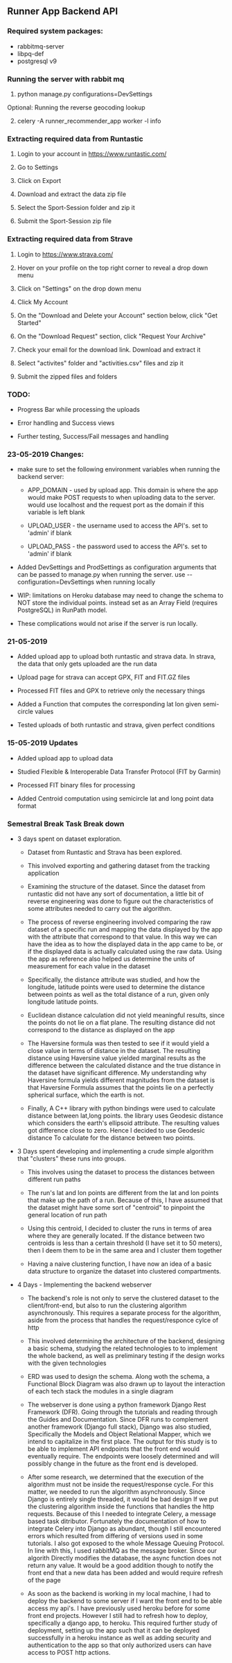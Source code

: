## Runner App Backend API

### Required system packages:

- rabbitmq-server
- libpq-def
- postgresql v9

### Running the server with rabbit mq

1. python manage.py configurations=DevSettings

Optional: Running the reverse geocoding lookup

2. celery -A runner_recommender_app worker -l info

### Extracting required data from Runtastic

1. Login to your account in https://www.runtastic.com/

2. Go to Settings

3. Click on Export

4. Download and extract the data zip file

5. Select the Sport-Session folder and zip it

6. Submit the Sport-Session zip file

### Extracting required data from Strave

1. Login to https://www.strava.com/

2. Hover on your profile on the top right corner to reveal a drop down menu

3. Click on "Settings" on the drop down menu

4. Click My Account

5. On the "Download and Delete your Account" section below, click "Get Started"

6. On the "Download Request" section, click "Request Your Archive"

7. Check your email for the download link. Download and extract it

8. Select "activites" folder and "activities.csv" files and zip it

9. Submit the zipped files and folders


### TODO:

* Progress Bar while processing the uploads

* Error handling and Success views

* Further testing, Success/Fail messages and handling

### 23-05-2019 Changes:

* make sure to set the following environment variables when running
the backend server:

  - APP\_DOMAIN - used by upload app. This domain is where the app would make POST requests to when uploading data to the server. would use localhost and the request port as the domain if this variable is left blank

  - UPLOAD\_USER - the username used to access the API's. set to 'admin' if blank

  - UPLOAD\_PASS - the password used to access the API's. set to 'admin' if blank

* Added DevSettings and ProdSettings as configuration arguments that can be passed to manage.py when running the server. use --configuration=DevSettings when running locally

* WIP: limitations on Heroku database may need to change the schema to NOT store the individual points. instead set as an Array Field (requires PostgreSQL) in RunPath model.

* These complications would not arise if the server is run locally.

### 21-05-2019

* Added upload app to upload both runtastic and strava data. In strava,
the data that only gets uploaded are the run data

* Upload page for strava can accept GPX, FIT and FIT.GZ files

* Processed FIT files and GPX to retrieve only the necessary things

* Added a Function that computes the corresponding lat lon given semi-circle values

* Tested uploads of both runtastic and strava, given perfect conditions


### 15-05-2019 Updates

* Added upload app to upload data

* Studied Flexible & Interoperable Data Transfer Protocol (FIT by Garmin)

* Processed FIT binary files for processing

* Added Centroid computation using semicircle lat and long point data format


### Semestral Break Task Break down

- 3 days spent on dataset exploration.
  
  * Dataset from Runtastic and Strava has been explored.

  * This involved exporting and gathering dataset from the tracking application

  * Examining the structure of the dataset. Since the dataset from runtastic did
    not have any sort of documentation, a little bit of reverse engineering was
    done to figure out the characteristics of some attributes needed to carry out
    the algorithm.

  * The process of reverse engineering involved comparing the raw dataset of a specific run
    and mapping the data displayed by the app with the attribute that correspond to that value.
    In this way we can have the idea as to how the displayed data in the app came to be, or 
    if the displayed data is actually calculated using the raw data. Using the app as reference
    also helped us determine the units of measurement for each value in the dataset

  * Specifically, the distance attribute was studied, and how the longitude, latitude points
    were used to determine the distance between points as well as the total distance of a run,
    given only longitude latitude points.

  * Euclidean distance calculation did not yield meaningful results, since the points
    do not lie on a flat plane. The resulting distance did not correspond to the distance
    as displayed on the app

  * The Haversine formula was then tested to see if it would yield a close value in terms of distance
    in the dataset. The resulting distance using Haversine value yielded marginal results as the difference
    between the calculated distance and the true distance in the dataset have significant difference.
    My understanding why Haversine formula yields different magnitudes from the dataset is that Haversine
    Formula assumes that the points lie on a perfectly spherical surface, which the earth is not.

  * Finally, A C++ library with python bindings were used to calculate distance between lat,long points.
    the library uses Geodesic distance which considers the earth's ellipsoid attribute. 
    The resulting values got difference close to zero. Hence I decided to use Geodesic distance
    To calculate for the distance between two points.

- 3 Days spent developing and implementing a crude simple algorithm that "clusters" these runs into groups.

   * This involves using the dataset to process the distances between different run paths

   * The run's lat and lon points are different from the lat and lon points that make up the path of a run.
     Because of this, I have assumed that the dataset might have some sort of "centroid" to pinpoint the general
     location of run path

   * Using this centroid, I decided to cluster the runs in terms of area where they are generally located. If the distance between
     two centroids is less than a certain threshold (I have set it to 50 meters), then I deem them to be in the same area and I cluster them together 

   * Having a naive clustering function, I have now an idea of a basic data structure to organize the dataset into
     clustered compartments. 

- 4 Days - Implementing the backend webserver

   * The backend's role is not only to serve the clustered dataset to the client/front-end, but also to run the clustering algorithm
     asynchronously. This requires a separate process for the algorithm, aside from the process that handles the request/responce cylce
     of http

   * This involved determining the architecture of the backend, designing a basic schema, studying the related technologies to 
     to implement the whole backend, as well as preliminary testing if the design works with the given technologies 

   * ERD was used to design the schema. Along woth the schema, a Functional Block Diagram was also drawn up to layout
     the interaction of each tech stack the modules in a single diagram

   * The webserver is done using a python framework Django Rest Framework (DFR).
     Going through the tutorials and reading through the Guides and Documentation.
     Since DFR runs to complement another framework (Django full stack), Django was also studied,
     Specifically the Models and Object Relational Mapper, which we intend to capitalize in the first place.
     The output for this study is to be able to implement API endpoints that the front end would eventually require.
     The endpoints were loosely determined and will possibly change in the future as the front end is developed.

   * After some research, we determined that the execution of the algorithm must not be inside the request/response cycle.
     For this matter, we needed to run the algorithm asynchronously. Since Django is entirely single threaded, it would be bad design
     If we put the clustering algorithm inside the functions that handles the http requests. Because of this I needed to integrate
     Celery, a message based task ditributor. Fortunately the documentation of how to integrate Celery into Django as abundant, though
     I still encountered errors which resulted from differing of versions used in some tutorials.
     I also got exposed to the whole Message Queuing Protocol. In line with this, I used rabbitMQ as the message broker. Since our algorith
     Directly modifies the database, the async function does not return any value. It would be a good addition though to notify the front end
     that a new data has been added and would require refresh of the page

   * As soon as the backend is working in my local machine, I had to deploy the backend to some server if I want the front end to be able
     access my api's. I have previously used heroku before for some front end projects. However I still had to refresh how to deploy, specifically
     a django app, to heroku. This required further study of deployment, setting up the app such that it can be deployed 
     successfully in a heroku instance as well as adding security and authentication to the app so that only
     authorized users can have access to POST http actions.
  

